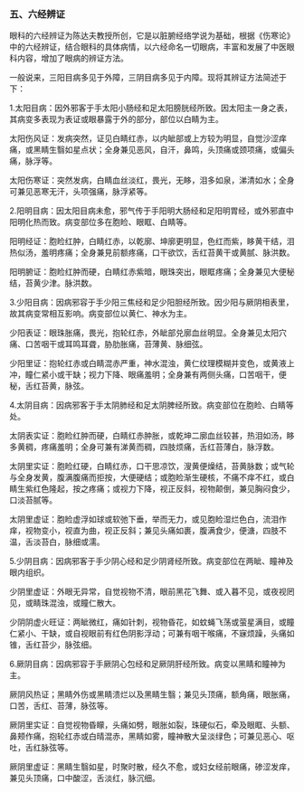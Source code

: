 ### 五、六经辨证

眼科的六经辨证为陈达夫教授所创，它是以脏腑经络学说为基础，根据《伤寒论》中的六经辨证，结合眼科的具体病情，以六经命名一切眼病，丰富和发展了中医眼科内容，增加了眼病的辨证方法。

一般说来，三阳目病多见于外障，三阴目病多见于内障。现将其辨证方法简述于下：

1.太阳目病：因外邪客于手太阳小肠经和足太阳膀胱经所致。因太阳主一身之表，其病变多表现为表证或眼暴露于外的部分，部位以白睛为主。

太阳伤风证：发病突然，证见白睛红赤，以内眦部或上方较为明显，自觉沙涩痒痛，或黑睛生翳如星点状；全身兼见恶风，自汗，鼻鸣，头顶痛或颈项痛，或偏头痛，脉浮等。

太阳伤寒证：突然发病，白睛血丝淡红，畏光，无眵，泪多如泉，涕清如水；全身可兼见恶寒无汗，头项强痛，脉浮紧等。

2.阳明目病：因太阳目病未愈，邪气传于手阳明大肠经和足阳明胃经，或外邪直中阳明化热而致。病变部位多在胞睑、眼眶、白睛等。

阳明经证：胞睑红肿，白睛红赤，以乾廓、坤廓更明显，色红而紫，眵黄干结，泪热似汤，羞明疼痛；全身兼見前额疼痛，口干欲饮，舌红苔黄干或黄腻、脉洪数。

阳明腑证：胞睑红肿而硬，白睛红赤紫暗，眼珠突出，眼眶疼痛；全身兼见大便秘结，苔黄少津。脉洪数。

3.少阳目病：因病邪容于手少阳三焦经和足少阳胆经所致。因少阳与厥阴相表里，故其病变常相互影响。病变部位以黄仁、神水为主。

少阳表证：眼珠胀痛，畏光，抱轮红赤，外眦部兑廓血丝明显。全身兼见太阳穴痛、口苦咽干或耳鸣耳聋，胁肋胀痛，苔薄黄、脉细弦。

少阳里证：抱轮红赤或白睛混赤严重，神水混浊，黄仁纹理模糊并变色，或黄液上冲，瞳仁紧小或干缺；视力下降、眼痛羞明；全身兼有两侧头痛，口苦咽干，便秘，舌红苔黄，脉弦。

4.太阴目病：因病邪客于手太阴肺经和足太阴脾经所致。病变部位在胞睑、白睛等处。

太阴表实证：胞睑红肿而硬，白睛红赤肿胀，或乾坤二廓血丝较甚，热泪如汤，眵多黄稠，疼痛羞明；全身可兼有涕黄而稠，四肢烦痛，舌红苔薄白，脉浮数。

太阴里实证：胞睑红硬，白睛红赤，口干思凉饮，溲黄便燥结，苔黄脉数；或气轮与全身发黄，腹满腹痛而拒按，大便硬结；或胞睑渐生硬核，不痛不痒不红，或白睛生紫红色隆起，按之疼痛；或视力下降，视正反斜，视物颠倒，兼见胸闷食少，口淡苔腻等。

太阴里虚证：胞睑虚浮如球或软弛下垂，举而无力，或见胞睑湿烂色白，流泪作痒，视物变小，视直为曲，视正反斜；兼见头痛如裹，腹满食少，便溏，四肢不温，舌淡苔白，脉细或濡。

5.少阴目病：因病邪客于手少阴心经和足少阴肾经所致。病变部位在两眦、瞳神及眼内组织。

少阴里虚证：外眼无异常，自觉视物不清，眼前黑花飞舞、或入暮不见，或夜视罔见，或睛珠混浊，或瞳仁散大。

少阴阴虚火旺证：两眦微红，痛如针刺，视物昏花，如蚊蝇飞荡或萤星满目，或瞳仁紧小、干缺，或自视眼前有红色阴影浮动；可兼有咽干喉痛，不寐烦躁，头痛如锥，舌红苔少，脉弦细。

6.厥阴目病：因病邪容于手厥阴心包经和足厥阴肝经所致。病变以黑睛和瞳神为主。

厥阴风热证；黑睛外伤或黑睛溃烂以及黑睛生翳；兼见头顶痛，额角痛，眼胀痛，口苦，舌红、苔薄，脉弦等。

厥阴里实证：自觉视物昏矇，头痛如劈，眼胀如裂，珠硬似石，牵及眼眶、头额、鼻颊作痛，抱轮红赤或白晴混赤，黑睛如雾，瞳神散大呈淡绿色；可兼见恶心、呕吐，舌红脉弦等。

厥阴里虚证：黑睛生翳如星，时聚时散，经久不愈，或妇女经前眼痛，碜涩发痒，兼见头顶痛，口中酸涩，舌淡红，脉沉细。
